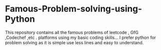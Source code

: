 # Famous-Problem-solving-using-Python
This repository contains all the famous problems of leetcode , GfG ,Codechef ,etc . platforms using my basic coding skills...
I prefer python for problem solving as it is simple use less lines and easy to understand.